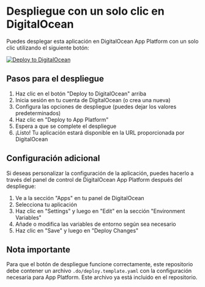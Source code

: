 # Despliegue con un solo clic en DigitalOcean

Puedes desplegar esta aplicación en DigitalOcean App Platform con un solo clic utilizando el siguiente botón:

[![Deploy to DigitalOcean](https://www.deploytodo.com/do-btn-blue.svg)](https://cloud.digitalocean.com/apps/new?repo=https://github.com/brahianf1/youtube-playlist-downloader/tree/main)

## Pasos para el despliegue

1. Haz clic en el botón "Deploy to DigitalOcean" arriba
2. Inicia sesión en tu cuenta de DigitalOcean (o crea una nueva)
3. Configura las opciones de despliegue (puedes dejar los valores predeterminados)
4. Haz clic en "Deploy to App Platform"
5. Espera a que se complete el despliegue
6. ¡Listo! Tu aplicación estará disponible en la URL proporcionada por DigitalOcean

## Configuración adicional

Si deseas personalizar la configuración de la aplicación, puedes hacerlo a través del panel de control de DigitalOcean App Platform después del despliegue:

1. Ve a la sección "Apps" en tu panel de DigitalOcean
2. Selecciona tu aplicación
3. Haz clic en "Settings" y luego en "Edit" en la sección "Environment Variables"
4. Añade o modifica las variables de entorno según sea necesario
5. Haz clic en "Save" y luego en "Deploy Changes"

## Nota importante

Para que el botón de despliegue funcione correctamente, este repositorio debe contener un archivo `.do/deploy.template.yaml` con la configuración necesaria para App Platform. Este archivo ya está incluido en el repositorio.